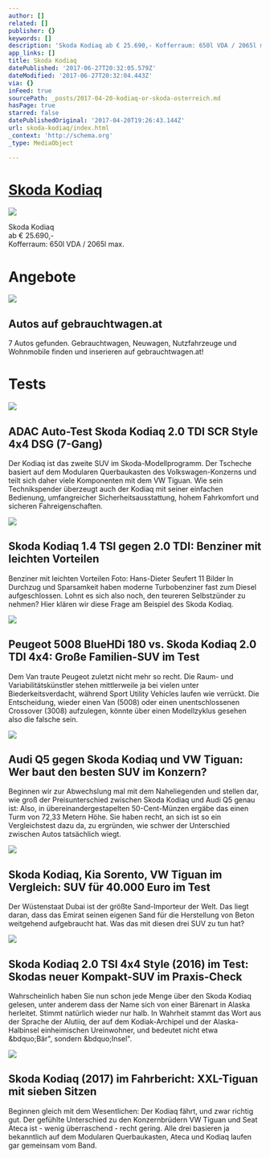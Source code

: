 ```yaml
---
author: []
related: []
publisher: {}
keywords: []
description: 'Skoda Kodiaq ab € 25.690,- Kofferraum: 650l VDA / 2065l max.'
app_links: []
title: Skoda Kodiaq
datePublished: '2017-06-27T20:32:05.579Z'
dateModified: '2017-06-27T20:32:04.443Z'
via: {}
inFeed: true
sourcePath: _posts/2017-04-20-kodiaq-or-skoda-osterreich.md
hasPage: true
starred: false
datePublishedOriginal: '2017-04-20T19:26:43.144Z'
url: skoda-kodiaq/index.html
_context: 'http://schema.org'
_type: MediaObject

---
```

# **[Skoda Kodiaq][0]**
![](https://the-grid-user-content.s3-us-west-2.amazonaws.com/f4ad6d52-fa50-44cb-8b17-8d19c2c4d9dc.jpg)

Skoda Kodiaq  
ab € 25.690,-  
Kofferraum: 650l VDA / 2065l max.

# Angebote

<article style=""><img src="https://s3-us-west-2.amazonaws.com/the-grid-img/p/13edb43d775677ce8ce8220e7e33ac1b9b005446.gif" /><h1>Autos auf gebrauchtwagen.at</h1><p>7 Autos gefunden. Gebrauchtwagen, Neuwagen, Nutzfahrzeuge und Wohnmobile finden und inserieren auf gebrauchtwagen.at!</p></article>

# Tests

<article style=""><img src="https://imgflo.herokuapp.com/graph/2b2431f8e7ba7b0/2bb027f8e03e9f503a88562615b83b3e/noop.jpg?input=https%3A%2F%2Fwww.adac.de%2F_ext%2Fitr%2Ftests%2FAutotest%2FAT5567_Skoda_Kodiaq_2.0_TDI_SCR_Style_4x4_DSG_7-Gang_%2Fcharakterisierung.jpg" /><h1>ADAC Auto-Test Skoda Kodiaq 2.0 TDI SCR Style 4x4 DSG (7-Gang)</h1><p>Der Kodiaq ist das zweite SUV im Skoda-Modellprogramm. Der Tscheche basiert auf dem Modularen Querbaukasten des Volkswagen-Konzerns und teilt sich daher viele Komponenten mit dem VW Tiguan. Wie sein Technikspender überzeugt auch der Kodiaq mit seiner einfachen Bedienung, umfangreicher Sicherheitsausstattung, hohem Fahrkomfort und sicheren Fahreigenschaften.</p></article>

<article style=""><img src="https://imgflo.herokuapp.com/graph/2b2431f8e7ba7b0/9fa0a0ee7d434d080a99e4536fb4d8d2/noop.jpg?input=https%3A%2F%2Fimgr2.auto-motor-und-sport.de%2FSkoda-Kodiaq-1-4-TSI-2-0-TDI-fotoshowBig-ede400d0-1069390.jpg" /><h1>Skoda Kodiaq 1.4 TSI gegen 2.0 TDI: Benziner mit leichten Vorteilen</h1><p>Benziner mit leichten Vorteilen Foto: Hans-Dieter Seufert 11 Bilder In Durchzug und Sparsamkeit haben moderne Turbobenziner fast zum Diesel aufgeschlossen. Lohnt es sich also noch, den teureren Selbstzünder zu nehmen? Hier klären wir diese Frage am Beispiel des Skoda Kodiaq.</p></article>

<article style=""><img src="https://imgflo.herokuapp.com/graph/2b2431f8e7ba7b0/4fccceafb34ba50f08fae5107895ee38/noop.jpg?input=https%3A%2F%2Fimgr3.auto-motor-und-sport.de%2FPeugeot-5008-BlueHDi-180-GT-Skoda-Kodiaq-2-0-TDI-4x4-Heckansicht-fotoshowBig-22169065-1066397.jpg" /><h1>Peugeot 5008 BlueHDi 180 vs. Skoda Kodiaq 2.0 TDI 4x4: Große Familien-SUV im Test</h1><p>Dem Van traute Peugeot zuletzt nicht mehr so recht. Die Raum- und Variabilitätskünstler stehen mittlerweile ja bei vielen unter Biederkeitsverdacht, während Sport Utility Vehicles laufen wie verrückt. Die Entscheidung, wieder einen Van (5008) oder einen unentschlossenen Crossover (3008) aufzulegen, könnte über einen Modellzyklus gesehen also die falsche sein.</p></article>

<article style=""><img src="https://imgflo.herokuapp.com/graph/2b2431f8e7ba7b0/cd7623942ca80dfd02e3663f1dab0eae/noop.jpg?input=https%3A%2F%2Fimgr1.auto-motor-und-sport.de%2FAudi-Q5-2-0-TDI-Quattro-Skoda-Kodiaq-2-0-TDI-4x4-VW-Tiguan-2-0-TDI-4Motion-fotoshowBig-4948bf3c-1058635.jpg" /><h1>Audi Q5 gegen Skoda Kodiaq und VW Tiguan: Wer baut den besten SUV im Konzern?</h1><p>Beginnen wir zur Abwechslung mal mit dem Naheliegenden und stellen dar, wie groß der Preisunterschied zwischen Skoda Kodiaq und Audi Q5 genau ist: Also, in übereinandergestapelten 50-Cent-Münzen ergäbe das einen Turm von 72,33 Metern Höhe. Sie haben recht, an sich ist so ein Vergleichstest dazu da, zu ergründen, wie schwer der Unterschied zwischen Autos tatsächlich wiegt.</p></article>

<article style=""><img src="https://imgflo.herokuapp.com/graph/2b2431f8e7ba7b0/56bc49bae9813d4c0e9f7ad4689c4bc6/noop.jpg?input=https%3A%2F%2Fimgr2.auto-motor-und-sport.de%2FKia-Sorento-2-2-CRDi-4WD-Skoda-Kodiaq-2-0-TDI-4x4-VW-Tiguan-2-0-TDI-4Motion-fotoshowBig-ef51387d-999018.jpg" /><h1>Skoda Kodiaq, Kia Sorento, VW Tiguan im Vergleich: SUV für 40.000 Euro im Test</h1><p>Der Wüstenstaat Dubai ist der größte Sand-Importeur der Welt. Das liegt daran, dass das Emirat seinen eigenen Sand für die Herstellung von Beton weitgehend aufgebraucht hat. Was das mit diesen drei SUV zu tun hat?</p></article>

<article style=""><img src="https://imgflo.herokuapp.com/graph/2b2431f8e7ba7b0/08d8966a3473ad5d4fee4d67c99a168d/noop.jpg?input=https%3A%2F%2Fimgr2.auto-motor-und-sport.de%2FSkoda-Kodiaq-2-0-TSI-4x4-Bremstest-fotoshowBig-a6c79c93-993954.jpg" /><h1>Skoda Kodiaq 2.0 TSI 4x4 Style (2016) im Test: Skodas neuer Kompakt-SUV im Praxis-Check</h1><p>Wahrscheinlich haben Sie nun schon jede Menge über den Skoda Kodiaq gelesen, unter anderem dass der Name sich von einer Bärenart in Alaska herleitet. Stimmt natürlich wieder nur halb. In Wahrheit stammt das Wort aus der Sprache der Alutiiq, der auf dem Kodiak-Archipel und der Alaska-Halbinsel einheimischen Ureinwohner, und bedeutet nicht etwa &amp;bdquo;Bär", sondern &amp;bdquo;Insel".</p></article>

<article style=""><img src="https://imgr2.auto-motor-und-sport.de/Skoda-Kodiaq-4x4-TSI-Fahrbericht-fotoshowBig-5e795742-989785.jpg" /><h1>Skoda Kodiaq (2017) im Fahrbericht: XXL-Tiguan mit sieben Sitzen</h1><p>Beginnen gleich mit dem Wesentlichen: Der Kodiaq fährt, und zwar richtig gut. Der gefühlte Unterschied zu den Konzernbrüdern VW Tiguan und Seat Ateca ist - wenig überraschend - recht gering. Alle drei basieren ja bekanntlich auf dem Modularen Querbaukasten, Ateca und Kodiaq laufen gar gemeinsam vom Band.</p></article>



[0]: http://www.skoda.at/kodiaq
